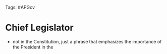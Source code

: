 Tags: #APGov 

# Chief Legislator
- not in the Constitution, just a phrase that emphasizes the importance of the President in the 